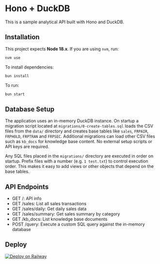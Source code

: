 # Hono + DuckDB

This is a sample analytical API built with Hono and DuckDB.

## Installation

This project expects **Node 18.x**. If you are using `nvm`, run:

```bash
nvm use
```

To install dependencies:

```bash
bun install
```

To run:

```bash
bun start
```

## Database Setup

The application uses an in-memory DuckDB instance. On startup a migration
script located at `migrations/0-create-tables.sql` loads the CSV files from the
`data/` directory and creates base tables like `sales`, `FRPAIR`, `FRPHOLD`,
`FRPTRAN` and `FRPSEC`. Additional migrations can load other CSV files such as
`kb_docs` for knowledge base content. No external setup scripts or API keys are
required.

Any SQL files placed in the `migrations/` directory are executed in order on
startup. Prefix files with a number (e.g. `1 test.txt`) to control execution
order. This makes it easy to add views or other objects that depend on the base
tables.

## API Endpoints

- GET /: API info
- GET /sales: List all sales transactions
- GET /sales/daily: Get daily sales data
- GET /sales/summary: Get sales summary by category
- GET /kb_docs: List knowledge base documents
- POST /query: Execute a custom SQL query against the in-memory database

## Deploy
[![Deploy on Railway](https://railway.app/button.svg)](https://railway.app/template/i3i9G7?referralCode=jan)